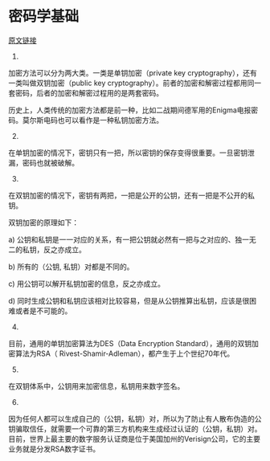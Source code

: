# 密码学基础
[原文链接](http://www.ruanyifeng.com/blog/2006/12/notes_on_cryptography.html)  

1.   

加密方法可以分为两大类。一类是单钥加密（private key cryptography），还有一类叫做双钥加密（public key cryptography）。前者的加密和解密过程都用同一套密码，后者的加密和解密过程用的是两套密码。  

历史上，人类传统的加密方法都是前一种，比如二战期间德军用的Enigma电报密码。莫尔斯电码也可以看作是一种私钥加密方法。  

2.   

在单钥加密的情况下，密钥只有一把，所以密钥的保存变得很重要。一旦密钥泄漏，密码也就被破解。  

3.   

在双钥加密的情况下，密钥有两把，一把是公开的公钥，还有一把是不公开的私钥。  

双钥加密的原理如下：  

a) 公钥和私钥是一一对应的关系，有一把公钥就必然有一把与之对应的、独一无二的私钥，反之亦成立。  

b) 所有的（公钥, 私钥）对都是不同的。  

c) 用公钥可以解开私钥加密的信息，反之亦成立。  

d) 同时生成公钥和私钥应该相对比较容易，但是从公钥推算出私钥，应该是很困难或者是不可能的。  

4.   

目前，通用的单钥加密算法为DES（Data Encryption Standard），通用的双钥加密算法为RSA（ Rivest-Shamir-Adleman），都产生于上个世纪70年代。  

5.   

在双钥体系中，公钥用来加密信息，私钥用来数字签名。  

6.   

因为任何人都可以生成自己的（公钥，私钥）对，所以为了防止有人散布伪造的公钥骗取信任，就需要一个可靠的第三方机构来生成经过认证的（公钥，私钥）对。目前，世界上最主要的数字服务认证商是位于美国加州的Verisign公司，它的主要业务就是分发RSA数字证书。  
